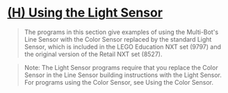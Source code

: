 # [(H) Using the Light Sensor](http://www.nxtprograms.com/NXT2/multi-bot/light.html)

> The programs in this section give examples of using the Multi-Bot's Line Sensor with the Color Sensor replaced by the standard Light Sensor, which is included in the LEGO Education NXT set (9797) and the original version of the Retail NXT set (8527). 

> Note: The Light Sensor programs require that you replace the Color Sensor in the Line Sensor building instructions with the Light Sensor. For programs using the Color Sensor, see Using the Color Sensor.
